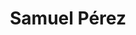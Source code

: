 ---
# Display name
title: Samuel Pérez

# Full name (for SEO)
first_name: Samuel
last_name: Pérez Pedrajas

# String to fill the url of the i3a personal page 
i3a_name: samuel-perez-pedrajas

# Is this the primary user of the site?
superuser: false

# Role/position
role: PhD researcher

organizations:
- name: University of Zaragoza

# Short bio (displayed in user profile at end of posts)
bio:

interests:


education:


# Social/Academic Networking
# For available icons, see: https://docs.hugoblox.com/getting-started/page-builder/#icons
#   For an email link, use "fas" icon pack, "envelope" icon, and a link in the
#   form "mailto:your-email@example.com" or "#contact" for contact widget.

highlite_name: false

user_groups:
    - Researchers
---